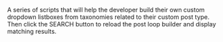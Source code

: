 A series of scripts that will help the developer build their own custom dropdown listboxes from taxonomies related to their custom post type.  Then click the SEARCH button to reload the post loop builder and display matching results.
